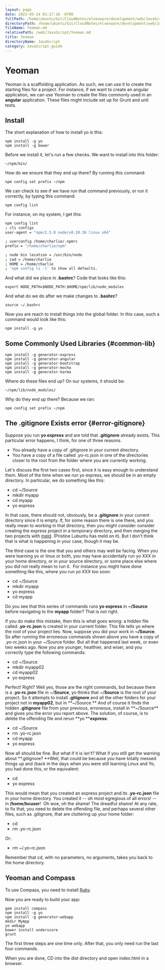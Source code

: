 ```yaml
---
layout: page
date: 2023-05-14 01:17:16 -0700
fullPath: /home/ubuntu/Git/CloudNotes/elvenware/development/web/JavaScript/Yeoman.md
directoryPath: /home/ubuntu/Git/CloudNotes/elvenware/development/web/JavaScript
fileName: Yeoman.md
relativePath: /web/JavaScript/Yeoman.md
title: Yeoman
directoryName: JavaScript
category: JavaScript-guide
---
```


# Yeoman

Yeoman is a scaffolding application. As such, we can use it to create the starting files for a project. For instance, if we want to create an angular application, we can use Yeoman to create the files commonly used in an **angular** application. These files might include set up for Grunt and unit tests.

## Install

The short explanation of how to install yo is this:

	npm install -g yo
	npm install -g bower
	
Before we install it, let's run a few checks. We want to install into this folder:

	~/npm/bin/

How do we ensure that they end up there? By running this command:

	npm config set prefix ~/npm	

We can check to see if we have run that command previously, or run it correctly, by typing this command:

	npm config list

For instance, on my system, I get this:

```bash
npm config list
; cli configs
user-agent = "npm/2.5.0 node/v0.10.36 linux x64"

; userconfig /home/charlie/.npmrc
prefix = "/home/charlie/npm"

; node bin location = /usr/bin/node
; cwd = /home/charlie
; HOME = /home/charlie
; 'npm config ls -l' to show all defaults.
```

And what did we place in **.bashrc**? Code that looks like this:

	export NODE_PATH=$NODE_PATH:$HOME/npm/lib/node_modules

And what do we do after we make changes to **.bashrc**?

	source ~/.bashrc

Now you are reach to install things into the global folder. In this case, such a command would look like this:

	npm install -g yo


## Some Commonly Used Libraries {#common-lib}

```
npm install -g generator-express
npm install -g generator-angular
npm install -g generator-bootstrap
npm install -g generator-mocha
npm install -g generator-karma
```
Where do these files end up? On our systems, it should be:

	~/npm/lib/node_modules/

Why do they end up there? Because we ran:

	npm config set prefix ~/npm





## The .gitignore Exists error {#error-gitignore}

Suppose you run **yo express** and are told that **.gitignore** already exists. This particular error happens, I think, for one of three reasons.

*   You already have a copy of .gitignore in your current directory.
*   You have a copy of a file called .yo-rc.json in one of the directories closer to the root from the folder where you are currently working.

Let's discuss the first two cases first, since it is easy enough to understand them. Most of the time when we run yo express, we should be in an empty directory. In particular, we do something like this:

*   cd ~/Source
*   mkdir myapp
*   cd myapp
*   yo express

In that case, there should not, obviously, be a .**gitignore** in your current directory since it is empty. If, for some reason there is one there, and you really mean to working in that directory, then you might consider consider creating the express project in a temporary directory, and then merging the two projects with [meld](http://meldmerge.org/). (Pristine Lubuntu has meld on it). But I don't think that is what is happening in your case, though it may be.

The third case is the one that you and others may well be facing. When you were learning yo or linux or both, you may have accidentally run yo XXX in your home directory, or in your source directory, or some place else where you did not really mean to run it.&nbsp; For instance you might have done something like this, where you run yo XXX too soon:

*   cd ~/Source
*   mkdir myapp
*   yo express
*   cd myapp

Do you see that this series of commands runs **yo express** in **~/Source** before navigating to the **myapp** folder? That is not right.

If you do make this mistake, then this is what goes wrong: a hidden file called **.yo-rc.json** is created in your current folder. This file tells yo where the root of your project lies. Now, suppose you did your work in **~/Source**. So after running the erroneous commands shown above you have a copy of .yo-rc.json in your ~/Source folder. But all that happened last week, or even two weeks ago. Now you are younger, healthier, and wiser, and you correctly type the following commands:

*   cd ~/Source
*   mkdir myapp02
*   cd myapp02
*   yo express

Perfect! Right? Well yes, those are the right commands, but because there is a **.yo-rc.json** file in ~/**Source**, yo thinks that ~/**Source** is the root of your project. So it attempts to install **.gitignore** and all the other folders for your project not in **myapp02**, but in&nbsp;**~/Source.** And of course it finds the hidden **.gitignore** file from your previous, erroneous, install in **~/Source** and gives you the error you report above.&nbsp;The solution, of course, is to delete the offending file and rerun **yo ****express**:

*   cd ~/Source
*   rm .yo-rc.json
*   cd myapp
*   yo express

Now all should be fine. But what if it is isn't? What if you still get the warning about **.gitignore? **Well, that could be because you have totally messed things up and (back in the days when you were still learning Linux and Yo, you had done this, or the equivalent:

*   cd
*   yo express

This would mean that you created an express project and its **.yo-rc.json** file in your home directory. You created it -- oh most egregious of all errors! -- in **/home/bcuser**!&nbsp; Oh woe, oh the shame! The dreadful shame! At any rate, to fix that, you need to delete the offending file, and perhaps several other files, such as .gitignore, that are cluttering up your home folder:

*   cd
*   rm .yo-rc.json

Or:

*   rm ~/.yo-rc.json

Remember that cd, with no parameters, no arguments, takes you back to the home directory.

## Yeoman and Compass

To use Compass, you need to install [Ruby](https://www.ruby-lang.org/en/installation/). 

Now you are ready to build your app:

	gem install compass
	npm install -g yo
	npm install -g generator-webapp
	mkdir MyApp
	yo webapp
	bower install underscore
	grunt
	
The first three steps are one time only. After that, you only need run the
last four commands.

When you are done, CD into the dist directory and open index.html in
a browser.


